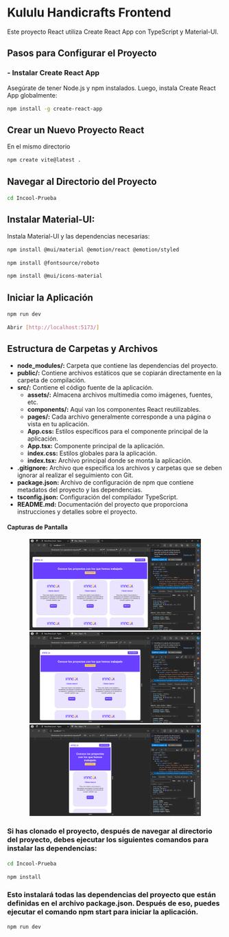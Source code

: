 # Kululu Handicrafts Frontend

Este proyecto React utiliza Create React App con TypeScript y Material-UI.

## Pasos para Configurar el Proyecto

### - **Instalar Create React App**

Asegúrate de tener Node.js y npm instalados. Luego, instala Create React App globalmente:
```bash
npm install -g create-react-app
```
## Crear un Nuevo Proyecto React
En el mismo directorio
```bash
npm create vite@latest .
```
## Navegar al Directorio del Proyecto
```bash
cd Incool-Prueba
```
## Instalar Material-UI:
Instala Material-UI y las dependencias necesarias:
```bash
npm install @mui/material @emotion/react @emotion/styled
```
```bash
npm install @fontsource/roboto
```
```bash
npm install @mui/icons-material
```

## Iniciar la Aplicación
```bash
npm run dev
```
```bash
Abrir [http://localhost:5173/]
```

## Estructura de Carpetas y Archivos
- **node_modules/:** Carpeta que contiene las dependencias del proyecto.
- **public/:** Contiene archivos estáticos que se copiarán directamente en la carpeta de compilación.
- **src/:** Contiene el código fuente de la aplicación.
  - **assets/:** Almacena archivos multimedia como imágenes, fuentes, etc.
  - **components/:** Aquí van los componentes React reutilizables.
  - **pages/:** Cada archivo generalmente corresponde a una página o vista en tu aplicación.
  - **App.css:** Estilos específicos para el componente principal de la aplicación.
  - **App.tsx:** Componente principal de la aplicación.
  - **index.css:** Estilos globales para la aplicación.
  - **index.tsx:** Archivo principal donde se monta la aplicación.
 - **.gitignore:** Archivo que especifica los archivos y carpetas que se deben ignorar al realizar el seguimiento con Git.
- **package.json:** Archivo de configuración de npm que contiene metadatos del proyecto y las dependencias.
- **tsconfig.json:** Configuración del compilador TypeScript.
- **README.md:** Documentación del proyecto que proporciona instrucciones y detalles sobre el proyecto.

#### Capturas de Pantalla 
<p align="center">
<img src="./src/assets/captura1.png" width="400">
<img src="./src/assets/captura2.png" width="400">
<img src="./src/assets/captura3.png" width="400">
</p>

### Si has clonado el proyecto, después de navegar al directorio del proyecto, debes ejecutar los siguientes comandos para instalar las dependencias:
```bash
cd Incool-Prueba
```
```bash
npm install
```
### Esto instalará todas las dependencias del proyecto que están definidas en el archivo package.json. Después de eso, puedes ejecutar el comando npm start para iniciar la aplicación.

```bash
npm run dev
```

